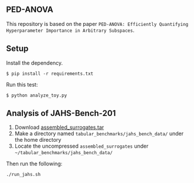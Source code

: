 ## PED-ANOVA

This repository is based on the paper `PED-ANOVA: Efficiently Quantifying Hyperparameter Importance in Arbitrary Subspaces`.

## Setup

Install the dependency.

```shell
$ pip install -r requirements.txt
```

Run this test:

```shell
$ python analyze_toy.py
```

## Analysis of JAHS-Bench-201

1. Download [assembled_surrogates.tar](https://ml.informatik.uni-freiburg.de/research-artifacts/jahs_bench_201/v1.1.0/assembled_surrogates.tar)
2. Make a directory named `tabular_benchmarks/jahs_bench_data/` under the home directory
2. Locate the uncompressed `assembled_surrogates` under `~/tabular_benchmarks/jahs_bench_data/`

Then run the following:
```shell
./run_jahs.sh
```
